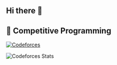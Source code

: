 ## Hi there 👋

<!--
**shir0ero/shir0ero** is a ✨ _special_ ✨ repository because its `README.md` (this file) appears on your GitHub profile.

Here are some ideas to get you started:

- 🔭 I’m currently working on ...
- 🌱 I’m currently learning ...
- 👯 I’m looking to collaborate on ...
- 🤔 I’m looking for help with ...
- 💬 Ask me about ...
- 📫 How to reach me: ...
- 😄 Pronouns: ...
- ⚡ Fun fact: ...
-->

## 🚀 Competitive Programming

[![Codeforces](https://cf.leed.at?id=Ayush_Raj100)](https://codeforces.com/profile/Ayush_Raj100)

![Codeforces Stats](https://codeforces-stats-api.herokuapp.com/stats?username=Ayush_Raj100)
